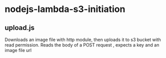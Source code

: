 # nodejs-lambda-s3-initiation

## upload.js

Downloads an image file with http module, then uploads it to s3 bucket with read permission.
Reads the body of a POST request , expects a key and an image file url
